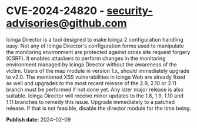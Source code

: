 # CVE-2024-24820 - security-advisories@github.com

Icinga Director is a tool designed to make Icinga 2 configuration handling easy. Not any of Icinga Director's configuration forms used to manipulate the monitoring environment are protected against cross site request forgery (CSRF). It enables attackers to perform changes in the monitoring environment managed by Icinga Director without the awareness of the victim. Users of the map module in version 1.x, should immediately upgrade to v2.0. The mentioned XSS vulnerabilities in Icinga Web are already fixed as well and upgrades to the most recent release of the 2.9, 2.10 or 2.11 branch must be performed if not done yet. Any later major release is also suitable. Icinga Director will receive minor updates to the 1.8, 1.9, 1.10 and 1.11 branches to remedy this issue. Upgrade immediately to a patched release. If that is not feasible, disable the director module for the time being.

**Publish date:** 2024-02-09

